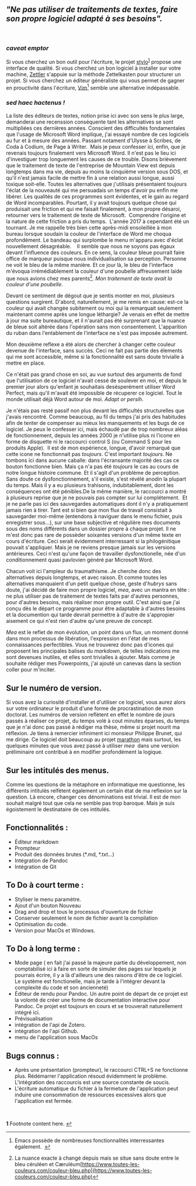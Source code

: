 ## _"Ne pas utiliser de traitements de textes, faire son propre logiciel adapté à ses besoins"._
 
### _caveat emptor_
Si vous cherchez un bon outil pour l'écriture, le projet [stylo](https://stylo.huma-num.fr/login)<sup id="a1">[1](#f1)</sup> propose une interface de qualité. Si vous cherchez un bon logiciel à installer sur votre machine, [Zettler](https://www.zettlr.com/) s'appuie sur la méthode Zettelkasten pour structurer un projet. Si vous cherchez un éditeur généraliste qui vous permet de gagner en prouctivité dans l'écriture, [Vim](https://www.vim.org/)[^emac] semble une alternative indépassable. 

### _sed haec hactenus !_

La liste des éditeurs de textes, notion prise ici avec son sens le plus large, demanderai une recenssion conséquente tant les alternatives se sont multipliées ces dernières années. Conscient des difficultés fondamentales que l'usage de Microsoft Word implique, j'ai essayé nombre de ces logiciels au fur et à mesure des années. Passant notament d'Ulysse à Scribes, de Coda à Codium, de Page à Writer. 
Mais je peux confesser ici, enfin, que je revenais toujours finalement vers Microsoft Word. Il n'est pas le lieu ici d'investiguer trop longuement les causes de ce trouble. Disons brièvement que le traitement de texte de l'entreprise de Mountain View est depuis longtemps dans ma vie, depuis au moins la cinquième version sous DOS, et qu'il n'est jamais facile de mettre fin à une relation aussi longue, aussi toxique soit-elle.
Toutes les alternatives que j'utilisais présentaient toujours l'éclat de la nouveauté qui me persuadais un temps d'avoir pu enfin me libérer. Les qualités de ces programmes sont évidentes, et le gain au regard de Word incomparables. Pourtant, il y avait toujours quelque chose qui produisait une friction et qui me faisait finalement, à mon propre désaroi, retourner vers le traitement de texte de Microsoft. 
Comprendre l'origine et la nature de cette friction a pris du temps. 
L'année 2017 à cependant été un tournant. Je me rappelle très bien cette après-midi ensoleillée à mon bureau lorsque soudain la couleur de l'interface de Word me choqua profondément. Le bandeau qui surplombe le menu m'apparu avec d'éclat nouvellement désagréable. 
 
Il semble que nous ne soyons pas égaux devant l'influence des couleurs. En ce sens, la couleur bleue pourrait faire office de marqueur puisque nous individualisation sa perception. Personne ne voit le bleu de la même manière. Et ce jour là, le bleu de l'interface m'évoqua irrémédiablement la couleur d'une poubelle affreusement laide que nous avions chez mes parents[^2]. _Mon traitement de texte avait la couleur d'une poubelle_.

Devant ce sentiment de dégout que je sentis monter en moi, plusieurs questions surgirent. D'abord, naturellement, je me remis en cause: est-ce la couleur qui avait changée subitement ou moi qui la remarquait seulement maintenant comme après une longue léthargie? Je venais en effet de mettre à jour ma suite bureautique, et il n'aurait pas été surprenant que la nuance de bleue soit altérée dans l'opération sans mon consentement. L'apparition du ruban dans l'entablement de l'interface ne s'est pas imposée autrement.


Mon deuxième reflexe a été alors de chercher à changer cette couleur devenue de l'interface, sans succès. Ceci ne fait pas partie des élements qui me sont accessible, même si la fonctionnalité est sans doute trivialle à mettre en place.

Ce n'était pas grand chose en soi, au vue surtout des arguments de fond que l'utilisation de ce logiciel n'avait cessé de soulever en moi, et depuis le premier jour alors qu'enfant je souhaitais desésperément utiliser Word Perfect, mais qu'il m'avait été impossible de récuperer ce logiciel. Tout le monde utilisait déjà Word autour de moi. _Adapt or persih_.

Je n'étais pas resté passif non plus devant les difficultés structurelles que j'avais rencontré. Comme beaucoup, au fil du temps j'ai pris des habitudes afin de tenter de compenser au mieux les manquements et les bugs de ce logiciel. Je peux le confesser ici, mais échaudé par de trop nombreux aléas de fonctionnement, depuis les années 2000 je n'utilise plus ni l'icone en forme de disquette ni le raccourci control S (ou Command S pour les produits Apple). 
Il est de mon expérience, longue, d'avoir remarqué que cette icone ne fonctionnait pas _toujours_. C'est important _toujours_. Ne tombons ici dans aucune caballe: dans l'écransante majorité des cas ce bouton fonctionne bien. Mais ça n'a pas été _toujours_ le cas au cours de notre longue histoire commune. Et il s'agit d'un problème de perception. Sans doute ce dysfonctionnement, s'il existe, s'est révélé anodin la plupart du temps. Mais il y a eu plusieurs trahisons, indubitablement, dont les conséquences ont été pénibles.De la même manière, le raccourci a montré à plusieurs reprise que je ne pouvais pas compter sur lui complétement. 
Et je ne parle pas ici des sauvegardes automatiques dont il n'y a pratiquement jamais rien à tirer. Tant est si bien que mon flux de travail consistait à sauvegarder moi-même (entendons à naviguer dans le menu fichier, puis enregistrer sous...), sur une base subjective et régulière mes documents sous des noms différents dans un dossier propre à chaque projet. Il ne m'est donc pas rare de possèder soixantes versions d'un même texte en cours d'écriture. Ceci serait évidemment interressant si la philogénitique pouvait s'appliquer. Mais je ne reviens presque jamais sur les versions antérieures. Ceci n'est qu'une façon de travailler dysfonctionelle, née d'un conditionnement quasi pavlovien généré par Microsoft Word. 


Chacun voit ici l'ampleur du traumathisme. Je cherche donc des alternatives depuis longtemps, et avec raison. Et comme toutes les alternatives manquaient d'un petit quelque chose, geste d'_hubrys_ sans doute, j'ai décidé de faire mon propre logiciel, _mea_, avec un mantra en tête : ne plus utiliser pas de traitement de textes faits par d'autres personnes, pour d'autres besoins, mais réaliser mon propre outil. C'est ainsi que j'ai conçu dès le départ ce programme pour être adaptable à d'autres besoins et la documention qui tarde devrait permettre à d'autre de s'appropier aisement ce qui n'est rien d'autre qu'une preuve de concept. 


_Mea_ est le reflet de mon évolution, un point dans un flux, un moment donné dans mon processus de libération, l'expression en l'état de mes connaissances perfectibles. Vous ne trouverez donc pas d'icones qui proposent les principales balises du _markdown_, de telles indications me sont devenues inutiles, et elles sont trivialles à ajouter. Mais comme je souhaite rédiger mes Powerpoints, j'ai ajouté un canevas dans la section coller pour m'inciter.


## Sur le numéro de version. 
Si vous avez la curiosité d'installer et d'utiliser ce logiciel, vous aurez alors sur votre ordinateur le produit d'une forme de procrastination de mon doctorat. Les numéros de version reflètent en effet le nombre de jours passés à réaliser ce projet, du temps volé à cout minutes éparses, du temps que je n'ai donc pas passé à rédiger ma thèse, même si projet nourit ma réflexion. Je tiens à remercier infiniment ici monsieur Philippe Brunet, qui me dirige. Ce logiciel doit beaucoup au projet [marathon](demodocos.fr/marathon) mais surtout, les quelques minutes que vous avez passé à utiliser _mea_  dans une version préliminaire ont contribué à en modifier profondément la logique.  



## Sur les intitulés des menus. 
Comme les questions de la métaphore en informatique me questionne, les différents intitulés relfètent également un certain état de ma reflexion sur la question. Là encore, changer ces dénominations est trivial. Il est de mon souhait malgré tout que cela ne semble pas trop baroque. Mais je suis égoistement le destinataire de ces intitulés.




## Fonctionnalités :
- Éditeur markdown
- Prompteur
- Produit des données brutes (*.md, *.txt...)
- Intégration de Pandoc
- Intégration de Git


## To Do à court terme :
- Styliser le menu paramètre.
- Ajout d'un bouton Nouveau
- Drag and drop et tous le processus d'ouverture de fichier
- Conserver seulement le nom de fichier avant la compilation
- Optimisation du code.
- Version pour MacOs et Windows.

## To Do à long terme : 
- Mode page ( en fait j'ai passé la majeure partie du développement, non comptabilisé ici à faire en sorte de simuler des pages sur lequels je pourrais écrire, il y a là d'ailleurs une des raisons d'être de ce logiciel. Le système est fonctionelle, mais je tarde à l'intégrer devant la complexité du code et son ancienneté)
- Éditeur de rendu pour Pandoc. Un autre point de départ de ce projet est la volonté de créer une forme de documentation interactive pour Pandoc. Ce projet est toujours en cours et se trouverait naturellement intégré ici.
- Prévisualisation
- intégration de l'api de Zotero.
- intégration de l'api Github.
- menu de l'application sous MacOs


## Bugs connus :
- Après une présentation (prompteur), le raccourci CTRL+S ne fonctionne plus. Rédémarrer l'application résoud évidemment le problème. L'intégration des raccourcis est une source constante de soucis.
- L'écriture automatique du fichier à la fermeture de l'application peut induire une consommation de ressources excessives alors que l'application est fermée.



 

<b id="f1">1</b> Footnote content here. [↩](#a1)
[^crhin]: un projet porté par le CRIHN, lien github du projet.


[^emac]: Emacs possède de nombreuses fonctionnalités interressantes également.  



[^2]: La nuance exacte à changé depuis mais se situe sans doute entre le bleu céruléen et Cæruléum[https://www.toutes-les-couleurs.com/couleur-bleu.php](https://www.toutes-les-couleurs.com/couleur-bleu.php)
